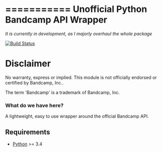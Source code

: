 ===========
Unofficial Python Bandcamp API Wrapper
===========

*It is currently in development, as I majorly overhaul the whole package*

[![Build Status](https://travis-ci.org/GIider/bandcamp.svg?branch=master)](https://travis-ci.org/GIider/bandcamp)

Disclaimer
==========
No warranty, express or implied. This module is not officially endorsed or certified by Bandcamp, Inc..

The term 'Bandcamp' is a trademark of Bandcamp, Inc.

### What do we have here?
A lightweight, easy to use wrapper around the official Bandcamp API.

Requirements
------------
* [Python](http://python.org/download/releases/) >= 3.4
